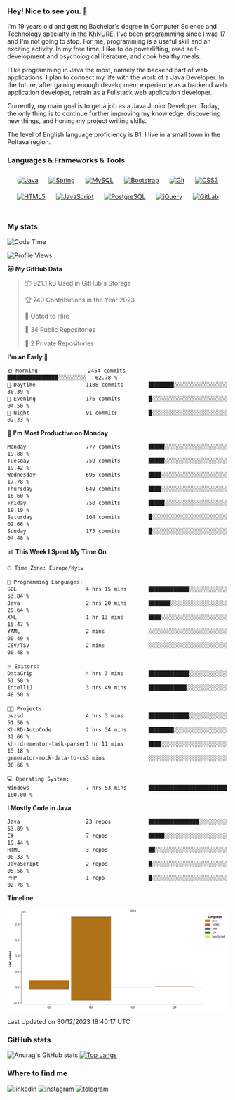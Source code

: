 ### Hey! Nice to see you. 👋

I'm 19 years old and getting Bachelor's degree in Computer Science and Technology
specialty in the [KhNURE][1]. I've been programming since I was 17 and I'm not going
to stop. For me, programming is a useful skill and an exciting activity. In my free
time, I like to do powerlifting, read self-development and psychological literature,
and cook healthy meals.

I like programming in Java the most, namely the backend part of web applications.
I plan to connect my life with the work of a Java Developer. In the future, after 
gaining enough development experience as a backend web application developer, 
retrain as a Fullstack web application developer. 

Currently, my main goal is to get a job as a Java Junior Developer. 
Today, the only thing is to continue further improving my knowledge, discovering 
new things, and honing my project writing skills.

The level of English language proficiency is B1. I live in a small town in the
Poltava region.

### Languages & Frameworks & Tools
<div align="center">  
<a href="https://www.java.com/" target="_blank"><img style="margin: 10px" src="https://profilinator.rishav.dev/skills-assets/java-original-wordmark.svg" alt="Java" height="50" /></a>
<a href="https://docs.spring.io/spring-framework/docs/3.0.x/reference/expressions.html#:~:text=The%20Spring%20Expression%20Language%20(SpEL,and%20basic%20string%20templating%20functionality." target="_blank"><img style="margin: 10px" src="https://profilinator.rishav.dev/skills-assets/springio-icon.svg" alt="Spring" height="50" /></a>
<a href="https://www.mysql.com/" target="_blank"><img style="margin: 10px" src="https://profilinator.rishav.dev/skills-assets/mysql-original-wordmark.svg" alt="MySQL" height="50" /></a>
<a href="https://getbootstrap.com/docs/3.4/javascript/" target="_blank"><img style="margin: 10px" src="https://profilinator.rishav.dev/skills-assets/bootstrap-plain.svg" alt="Bootstrap" height="50" /></a>  
<a href="https://github.com/" target="_blank"><img style="margin: 10px" src="https://profilinator.rishav.dev/skills-assets/git-scm-icon.svg" alt="Git" height="50" /></a>
<a href="https://www.w3schools.com/css/" target="_blank"><img style="margin: 10px" src="https://profilinator.rishav.dev/skills-assets/css3-original-wordmark.svg" alt="CSS3" height="50" /></a>  
<a href="https://en.wikipedia.org/wiki/HTML5" target="_blank"><img style="margin: 10px" src="https://profilinator.rishav.dev/skills-assets/html5-original-wordmark.svg" alt="HTML5" height="50" /></a>  
<a href="https://www.javascript.com/" target="_blank"><img style="margin: 10px" src="https://profilinator.rishav.dev/skills-assets/javascript-original.svg" alt="JavaScript" height="50" /></a>  
<a href="https://www.postgresql.org/" target="_blank"><img style="margin: 10px" src="https://profilinator.rishav.dev/skills-assets/postgresql-original-wordmark.svg" alt="PostgreSQL" height="50" /></a>  
<a href="https://jquery.com/" target="_blank"><img style="margin: 10px" src="https://profilinator.rishav.dev/skills-assets/jquery.png" alt="jQuery" height="50" /></a>
<a href="https://about.gitlab.com/" target="_blank"><img style="margin: 10px" src="https://profilinator.rishav.dev/skills-assets/gitlab.svg" alt="GitLab" height="50" /></a>  
</div>  

<br/>  

### My stats 

<!--START_SECTION:waka-->
![Code Time](http://img.shields.io/badge/Code%20Time-697%20hrs%2026%20mins-blue)

![Profile Views](http://img.shields.io/badge/Profile%20Views-0-blue)

**🐱 My GitHub Data** 

> 📦 921.1 kB Used in GitHub's Storage 
 > 
> 🏆 740 Contributions in the Year 2023
 > 
> 💼 Opted to Hire
 > 
> 📜 34 Public Repositories 
 > 
> 🔑 2 Private Repositories 
 > 
**I'm an Early 🐤** 

```text
🌞 Morning                2454 commits        ████████████████░░░░░░░░░   62.78 % 
🌆 Daytime                1188 commits        ████████░░░░░░░░░░░░░░░░░   30.39 % 
🌃 Evening                176 commits         █░░░░░░░░░░░░░░░░░░░░░░░░   04.50 % 
🌙 Night                  91 commits          █░░░░░░░░░░░░░░░░░░░░░░░░   02.33 % 
```
📅 **I'm Most Productive on Monday** 

```text
Monday                   777 commits         █████░░░░░░░░░░░░░░░░░░░░   19.88 % 
Tuesday                  759 commits         █████░░░░░░░░░░░░░░░░░░░░   19.42 % 
Wednesday                695 commits         ████░░░░░░░░░░░░░░░░░░░░░   17.78 % 
Thursday                 649 commits         ████░░░░░░░░░░░░░░░░░░░░░   16.60 % 
Friday                   750 commits         █████░░░░░░░░░░░░░░░░░░░░   19.19 % 
Saturday                 104 commits         █░░░░░░░░░░░░░░░░░░░░░░░░   02.66 % 
Sunday                   175 commits         █░░░░░░░░░░░░░░░░░░░░░░░░   04.48 % 
```


📊 **This Week I Spent My Time On** 

```text
🕑︎ Time Zone: Europe/Kyiv

💬 Programming Languages: 
SQL                      4 hrs 15 mins       █████████████░░░░░░░░░░░░   53.84 % 
Java                     2 hrs 20 mins       ███████░░░░░░░░░░░░░░░░░░   29.64 % 
XML                      1 hr 13 mins        ████░░░░░░░░░░░░░░░░░░░░░   15.47 % 
YAML                     2 mins              ░░░░░░░░░░░░░░░░░░░░░░░░░   00.49 % 
CSV/TSV                  2 mins              ░░░░░░░░░░░░░░░░░░░░░░░░░   00.48 % 

🔥 Editors: 
DataGrip                 4 hrs 3 mins        █████████████░░░░░░░░░░░░   51.50 % 
IntelliJ                 3 hrs 49 mins       ████████████░░░░░░░░░░░░░   48.50 % 

🐱‍💻 Projects: 
pvzsd                    4 hrs 3 mins        █████████████░░░░░░░░░░░░   51.50 % 
Kh-RD-AutoCode           2 hrs 34 mins       ████████░░░░░░░░░░░░░░░░░   32.66 % 
kh-rd-ementor-task-parser1 hr 11 mins        ████░░░░░░░░░░░░░░░░░░░░░   15.18 % 
generator-mock-data-to-cs3 mins              ░░░░░░░░░░░░░░░░░░░░░░░░░   00.66 % 

💻 Operating System: 
Windows                  7 hrs 53 mins       █████████████████████████   100.00 % 
```

**I Mostly Code in Java** 

```text
Java                     23 repos            ████████████████░░░░░░░░░   63.89 % 
C#                       7 repos             █████░░░░░░░░░░░░░░░░░░░░   19.44 % 
HTML                     3 repos             ██░░░░░░░░░░░░░░░░░░░░░░░   08.33 % 
JavaScript               2 repos             █░░░░░░░░░░░░░░░░░░░░░░░░   05.56 % 
PHP                      1 repo              █░░░░░░░░░░░░░░░░░░░░░░░░   02.78 % 
```



**Timeline**

![Lines of Code chart](https://raw.githubusercontent.com/StasonMendelso/StasonMendelso/main/assets/bar_graph.png)


 Last Updated on 30/12/2023 18:40:17 UTC
<!--END_SECTION:waka-->

### GitHub stats
![Anurag's GitHub stats](https://github-readme-stats-sigma-five.vercel.app/api?username=stasonMendelso&show_icons=true&theme=transparent)
[![Top Langs](https://github-readme-stats-sigma-five.vercel.app/api/top-langs/?username=stasonMendelso)](https://github.com/stasonMendelso/github-readme-stats)
### Where to find me

<div align="start">
<a href="https://linkedin.com/in/stanislav-hlova-0b2a00265/" target="_blank">
<img src=https://img.shields.io/badge/linkedin-%231E77B5.svg?&style=for-the-badge&logo=linkedin&logoColor=white alt=linkedin style="margin-bottom: 5px;" />
</a>
<a href="https://instagram.com/stasonMendelson" target="_blank">
<img src=https://img.shields.io/badge/instagram-%23000000.svg?&style=for-the-badge&logo=instagram&logoColor=white alt=instagram style="margin-bottom: 5px;" />
</a> 
<a href="https://t.me/Stason_Mendelson" target="_blank">
<img src=https://img.shields.io/badge/telegram-%231E77B5.svg?&style=for-the-badge&logo=telegram&logoColor=white alt=telegram style="margin-bottom: 5px;" />
</a>  
</div>  

[1]:[https://nure.ua/en/]

